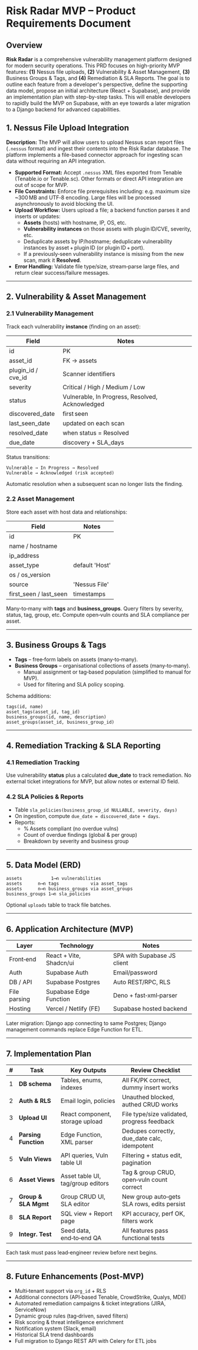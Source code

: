# Risk Radar MVP – Product Requirements Document

## Overview  
**Risk Radar** is a comprehensive vulnerability management platform designed for modern security operations. This PRD focuses on high-priority MVP features: **(1)** Nessus file uploads, **(2)** Vulnerability & Asset Management, **(3)** Business Groups & Tags, and **(4)** Remediation & SLA Reports. The goal is to outline each feature from a developer's perspective, define the supporting data model, propose an initial architecture (React + Supabase), and provide an implementation plan with step-by-step tasks. This will enable developers to rapidly build the MVP on Supabase, with an eye towards a later migration to a Django backend for advanced capabilities.

## 1. Nessus File Upload Integration  
**Description:** The MVP will allow users to upload Nessus scan report files (`.nessus` format) and ingest their contents into the Risk Radar database. The platform implements a file-based connector approach for ingesting scan data without requiring an API integration.

- **Supported Format:** Accept `.nessus` XML files exported from Tenable (Tenable.io or Tenable.sc). Other formats or direct API integration are out of scope for MVP.
- **File Constraints:** Enforce file prerequisites including: e.g. maximum size ~300 MB and UTF‑8 encoding. Large files will be processed asynchronously to avoid blocking the UI.
- **Upload Workflow:** Users upload a file; a backend function parses it and inserts or updates:
  - **Assets** (hosts) with hostname, IP, OS, etc.
  - **Vulnerability instances** on those assets with plugin ID/CVE, severity, etc.
  - Deduplicate assets by IP/hostname; deduplicate vulnerability instances by asset + plugin ID (or plugin ID + port).  
  - If a previously‑seen vulnerability instance is missing from the new scan, mark it **Resolved**.
- **Error Handling:** Validate file type/size, stream‑parse large files, and return clear success/failure messages.

---

## 2. Vulnerability & Asset Management  

### 2.1 Vulnerability Management  
Track each vulnerability **instance** (finding on an asset):

| Field | Notes |
|-------|-------|
| id | PK |
| asset_id | FK → assets |
| plugin_id / cve_id | Scanner identifiers |
| severity | Critical / High / Medium / Low |
| status | Vulnerable, In Progress, Resolved, Acknowledged |
| discovered_date | first seen |
| last_seen_date | updated on each scan |
| resolved_date | when status = Resolved |
| due_date | discovery + SLA_days |

Status transitions:

```
Vulnerable → In Progress → Resolved
Vulnerable → Acknowledged (risk accepted)
```

Automatic resolution when a subsequent scan no longer lists the finding.

### 2.2 Asset Management  
Store each asset with host data and relationships:

| Field | Notes |
|-------|-------|
| id | PK |
| name / hostname | |
| ip_address | |
| asset_type | default 'Host' |
| os / os_version | |
| source | 'Nessus File' |
| first_seen / last_seen | timestamps |

Many‑to‑many with **tags** and **business_groups**. Query filters by severity, status, tag, group, etc. Compute open‑vuln counts and SLA compliance per asset.

---

## 3. Business Groups & Tags  

* **Tags** – free‑form labels on assets (many‑to‑many).  
* **Business Groups** – organisational collections of assets (many‑to‑many).  
  * Manual assignment or tag‑based population (simplified to manual for MVP).  
  * Used for filtering and SLA policy scoping.

Schema additions:

```
tags(id, name)
asset_tags(asset_id, tag_id)
business_groups(id, name, description)
asset_groups(asset_id, business_group_id)
```

---

## 4. Remediation Tracking & SLA Reporting  

### 4.1 Remediation Tracking  
Use vulnerability **status** plus a calculated **due_date** to track remediation. No external ticket integrations for MVP, but allow notes or external ID field.

### 4.2 SLA Policies & Reports  
* Table `sla_policies(business_group_id NULLABLE, severity, days)`  
* On ingestion, compute `due_date = discovered_date + days`.  
* Reports:  
  * % Assets compliant (no overdue vulns)  
  * Count of overdue findings (global & per group)  
  * Breakdown by severity and business group  

---

## 5. Data Model (ERD)  

```
assets           1⟶n vulnerabilities
assets      n⟶n tags            via asset_tags
assets      n⟶n business_groups via asset_groups
business_groups 1⟶n sla_policies
```

Optional `uploads` table to track file batches.

---

## 6. Application Architecture (MVP)  

| Layer | Technology | Notes |
|-------|------------|-------|
| Front‑end | React + Vite, Shadcn/ui | SPA with Supabase JS client |
| Auth | Supabase Auth | Email/password |
| DB / API | Supabase Postgres | Auto REST/RPC, RLS |
| File parsing | Supabase Edge Function | Deno + fast‑xml‑parser |
| Hosting | Vercel / Netlify (FE) | Supabase hosted backend |

Later migration: Django app connecting to same Postgres; Django management commands replace Edge Function for ETL.

---

## 7. Implementation Plan  

| # | Task | Key Outputs | Review Checklist |
|---|------|-------------|------------------|
| 1 | **DB schema** | Tables, enums, indexes | All FK/PK correct, dummy insert works |
| 2 | **Auth & RLS** | Email login, policies | Unauthed blocked, authed CRUD works |
| 3 | **Upload UI** | React component, storage upload | File type/size validated, progress feedback |
| 4 | **Parsing Function** | Edge Function, XML parser | Dedupes correctly, due_date calc, idempotent |
| 5 | **Vuln Views** | API queries, Vuln table UI | Filtering + status edit, pagination |
| 6 | **Asset Views** | Asset table UI, tag/group editors | Tag & group CRUD, open‑vuln count correct |
| 7 | **Group & SLA Mgmt** | Group CRUD UI, SLA editor | New group auto‑gets SLA rows, edits persist |
| 8 | **SLA Report** | SQL view + Report page | KPI accuracy, perf OK, filters work |
| 9 | **Integr. Test** | Seed data, end‑to‑end QA | All features pass functional tests |

Each task must pass lead‑engineer review before next begins.

---

## 8. Future Enhancements (Post‑MVP)  
* Multi‑tenant support via `org_id` + RLS  
* Additional connectors (API‑based Tenable, CrowdStrike, Qualys, MDE)  
* Automated remediation campaigns & ticket integrations (JIRA, ServiceNow)  
* Dynamic group rules (tag‑driven, saved filters)  
* Risk scoring & threat intelligence enrichment  
* Notification system (Slack, email)  
* Historical SLA trend dashboards  
* Full migration to Django REST API with Celery for ETL jobs  
